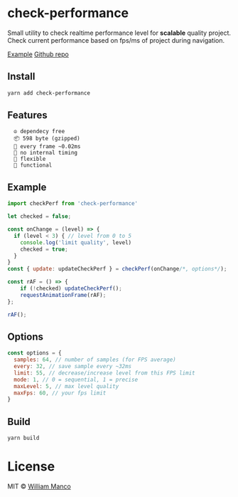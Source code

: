 # check-performance

Small utility to check realtime performance level for **scalable** quality project.
Check current performance based on fps/ms of project during navigation.

[Example](https://codesandbox.io/s/example-check-performance-ljoen?fontsize=14)
[Github repo](https://github.com/williammanco/check-performance)

## Install

```sh
yarn add check-performance
```

## Features
```
  ☮️ dependecy free
  📦 598 byte (gzipped)
  🚀 every frame ~0.02ms
  🧟 no internal timing
  👟 flexible
  🤘 functional
```

## Example

```js
import checkPerf from 'check-performance'

let checked = false;

const onChange = (level) => {
  if (level < 3) { // level from 0 to 5
    console.log('limit quality', level)
    checked = true;
  }
}
const { update: updateCheckPerf } = checkPerf(onChange/*, options*/);

const rAF = () => {
	if (!checked) updateCheckPerf();
	requestAnimationFrame(rAF);
};

rAF();

```

## Options

```js
const options = {
  samples: 64, // number of samples (for FPS average)
  every: 32, // save sample every ~32ms
  limit: 55, // decrease/increase level from this FPS limit
  mode: 1, // 0 = sequential, 1 = precise
  maxLevel: 5, // max level quality
  maxFps: 60, // your fps limit
}
```

## Build

```sh
yarn build
```

# License

MIT © [William Manco](mailto:wmanco88@gmail.com)